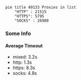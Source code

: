 
```mermaid
pie title 49133 Proxies in list
    "HTTP" : 21515
    "HTTPS": 5795
    "SOCKS" : 26980
```

### Some Info
#### Average Timeout

- mixed: 3.2s
- http: 1.3s
- https: 8.3s
- socks: 4.8s